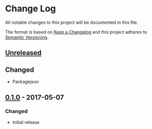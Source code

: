 # Change Log
All notable changes to this project will be documented in this file.

The format is based on [Keep a Changelog](http://keepachangelog.com/)
and this project adheres to [Semantic Versioning](http://semver.org/).


## [Unreleased][]
## Changed
- Packagejson

## [0.1.0][] - 2017-05-07
### Changed
- Initial release


[Unreleased]: https://github.com/madou/react-debounce-decorator/compare/v0.1.0...HEAD
[0.1.0]: https://github.com/madou/react-debounce-decorator/tree/v0.1.0
